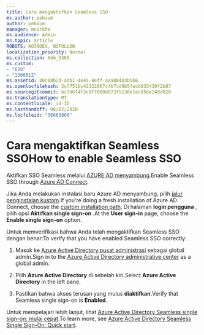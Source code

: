 ```yaml
---
title: Cara mengaktifkan Seamless SSO
ms.author: pebaum
author: pebaum
manager: mnirkhe
ms.audience: Admin
ms.topic: article
ROBOTS: NOINDEX, NOFOLLOW
localization_priority: Normal
ms.collection: Adm_O365
ms.custom:
- "628"
- "1300012"
ms.assetid: 80c88b2d-adb1-4e45-8eff-aaa80403b5b6
ms.openlocfilehash: 3cf751bc42322067c4b7cd9b5facb933430f2b87
ms.sourcegitcommit: bc7d6f4f3c9f7060d073f5130e1ec856e248d020
ms.translationtype: MT
ms.contentlocale: id-ID
ms.lasthandoff: 06/02/2020
ms.locfileid: "36663866"
---
```

# <a name="how-to-enable-seamless-sso"></a><span data-ttu-id="f5a7f-102">Cara mengaktifkan Seamless SSO</span><span class="sxs-lookup"><span data-stu-id="f5a7f-102">How to enable Seamless SSO</span></span>

<span data-ttu-id="f5a7f-103">Aktifkan SSO Seamless melalui [AZURE AD menyambung](https://docs.microsoft.com/azure/active-directory/connect/active-directory-aadconnect).</span><span class="sxs-lookup"><span data-stu-id="f5a7f-103">Enable Seamless SSO through [Azure AD Connect](https://docs.microsoft.com/azure/active-directory/connect/active-directory-aadconnect).</span></span>
  
<span data-ttu-id="f5a7f-104">Jika Anda melakukan instalasi baru Azure AD menyambung, pilih [jalur penginstalan kustom](https://docs.microsoft.com/azure/active-directory/connect/active-directory-aadconnect-get-started-custom).</span><span class="sxs-lookup"><span data-stu-id="f5a7f-104">If you're doing a fresh installation of Azure AD Connect, choose the [custom installation path](https://docs.microsoft.com/azure/active-directory/connect/active-directory-aadconnect-get-started-custom).</span></span> <span data-ttu-id="f5a7f-105">Di halaman **login pengguna** , pilih opsi **Aktifkan single sign-on** .</span><span class="sxs-lookup"><span data-stu-id="f5a7f-105">At the **User sign-in** page, choose the **Enable single sign-on** option.</span></span>
  
<span data-ttu-id="f5a7f-106">Untuk memverifikasi bahwa Anda telah mengaktifkan Seamless SSO dengan benar:</span><span class="sxs-lookup"><span data-stu-id="f5a7f-106">To verify that you have enabled Seamless SSO correctly:</span></span>
  
1. <span data-ttu-id="f5a7f-107">Masuk ke [Azure Active Directory pusat administrasi](https://aad.portal.azure.com) sebagai global admin.</span><span class="sxs-lookup"><span data-stu-id="f5a7f-107">Sign in to the [Azure Active Directory administrative center](https://aad.portal.azure.com) as a global admin.</span></span>

2. <span data-ttu-id="f5a7f-108">Pilih **Azure Active Directory** di sebelah kiri.</span><span class="sxs-lookup"><span data-stu-id="f5a7f-108">Select **Azure Active Directory** in the left pane.</span></span>

3. <span data-ttu-id="f5a7f-109">Pastikan bahwa akses terusan yang mulus **diaktifkan**.</span><span class="sxs-lookup"><span data-stu-id="f5a7f-109">Verify that Seamless single sign-on is **Enabled**.</span></span>

<span data-ttu-id="f5a7f-110">Untuk mempelajari lebih lanjut, lihat [Azure Active Directory Seamless single sign-on: mulai cepat](https://docs.microsoft.com/azure/active-directory/connect/active-directory-aadconnect-sso-quick-start).</span><span class="sxs-lookup"><span data-stu-id="f5a7f-110">To learn more, see [Azure Active Directory Seamless Single Sign-On: Quick start](https://docs.microsoft.com/azure/active-directory/connect/active-directory-aadconnect-sso-quick-start).</span></span>
  